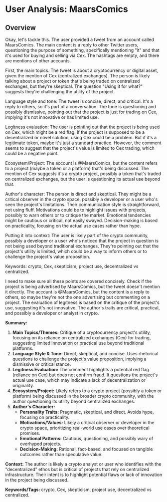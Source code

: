 # User Analysis: MaarsComics

## Overview

<think>
Okay, let's tackle this. The user provided a tweet from an account called MaarsComics. The main content is a reply to other Twitter users, questioning the purpose of something, specifically mentioning "it" and that it's used for buying and selling via Cex. The hashtags are empty, and there are mentions of other accounts.

First, the main topics. The tweet is about a cryptocurrency or digital asset, given the mention of Cex (centralized exchanges). The person is likely talking about a project or token that's being traded on centralized exchanges, but they're skeptical. The question "Using it for what?" suggests they're challenging the utility of the project.

Language style and tone: The tweet is concise, direct, and critical. It's a reply to others, so it's part of a conversation. The tone is questioning and possibly dismissive, pointing out that the project is just for trading on Cex, implying it's not innovative or has limited use.

Legitness evaluation: The user is pointing out that the project is being used on Cex, which might be a red flag. If the project is supposed to be a decentralized or novel solution, using Cex could be a problem. But if it's a legitimate token, maybe it's just a standard practice. However, the comment seems to suggest that the project's value is limited to Cex trading, which could be a negative point.

Ecosystem/Project: The account is @MaarsComics, but the content refers to a project (maybe a token or a platform) that's being discussed. The mention of Cex suggests it's a crypto project, possibly a token that's traded on centralized exchanges, but the user is questioning its actual use beyond that.

Author's character: The person is direct and skeptical. They might be a critical observer in the crypto space, possibly a developer or a user who's seen the project's limitations. Their communication style is straightforward, not using fluff. Motivations could be to highlight issues with projects, possibly to warn others or to critique the market. Emotional tendencies might be cautious or critical, not easily swayed. Decision-making is based on practicality, focusing on the actual use cases rather than hype.

Putting it into context: The user is likely part of the crypto community, possibly a developer or a user who's noticed that the project in question is not being used beyond traditional exchanges. They're pointing out that the project's utility is limited, which could be a way to inform others or to challenge the project's value proposition.

Keywords: crypto, Cex, skepticism, project use, decentralized vs centralized.

I need to make sure all these points are covered concisely. Check if the project is being advertised by MaarsComics, but the tweet doesn't mention it directly. The account is @MaarsComics, but the content is a reply to others, so maybe they're not the one advertising but commenting on a project. The evaluation of legitness is based on the critique of the project's use, suggesting it's not innovative. The author's traits are critical, practical, and possibly a developer or analyst in crypto.
</think>

**Summary:**  
1. **Main Topics/Themes:** Critique of a cryptocurrency project's utility, focusing on its reliance on centralized exchanges (Cex) for trading, suggesting limited innovation or practical use beyond traditional platforms.  
2. **Language Style & Tone:** Direct, skeptical, and concise. Uses rhetorical questions to challenge the project's value proposition, implying a dismissive or critical stance.  
3. **Legitness Evaluation:** The comment highlights a potential red flag (reliance on Cex) but does not confirm fraud. It questions the project's actual use case, which may indicate a lack of decentralization or originality.  
4. **Ecosystem/Project:** Likely refers to a crypto project (possibly a token or platform) being discussed in the broader crypto community, with the author questioning its utility beyond centralized exchanges.  
5. **Author's Character:**  
   - **Personality Traits:** Pragmatic, skeptical, and direct. Avoids hype, focusing on practicality.  
   - **Motivations/Values:** Likely a critical observer or developer in the crypto space, prioritizing real-world use cases over theoretical promises.  
   - **Emotional Patterns:** Cautious, questioning, and possibly wary of overhyped projects.  
   - **Decision-Making:** Rational, fact-based, and focused on tangible outcomes rather than speculative value.  

**Context:** The author is likely a crypto analyst or user who identifies with the "decentralized" ethos but is critical of projects that rely on centralized infrastructure. Their intent is to highlight potential flaws or lack of innovation in the project being discussed.  

**Keywords/Tags:** crypto, Cex, skepticism, project use, decentralized vs centralized.